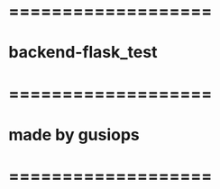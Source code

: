 # =================== 
# backend-flask_test
# ===================
# made by gusiops
# ===================
